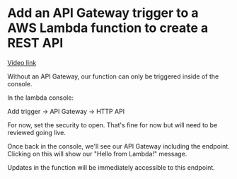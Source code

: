 # Add an API Gateway trigger to a AWS Lambda function to create a REST API

[Video link](https://egghead.io/lessons/aws-add-an-api-gateway-trigger-to-a-aws-lambda-function-to-create-a-rest-api?pl=learn-aws-lambda-from-scratch-d29d)

Without an API Gateway, our function can only be triggered inside of the console.

In the lambda console:

Add trigger -> API Gateway -> HTTP API

For now, set the security to open. That's fine for now but will need to be reviewed going live.

Once back in the console, we'll see our API Gateway including the endpoint. Clicking on this will show our "Hello from Lambda!" message.

Updates in the function will be immediately accessible to this endpoint.
